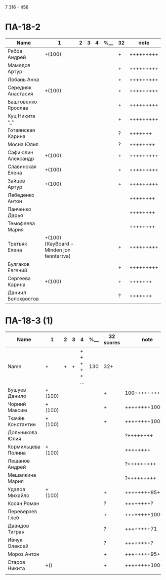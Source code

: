 7	316 - 458
<!---
https://docs.google.com/spreadsheets/d/1wAjBpfvJ7GdFSEBzvXM-5R_BZ8H6l2ZvvDeQ3bCa4JU/edit?usp=sharing_eip_dm&ts=6214ff89
https://github.com/orgs/dnu-dp-ua-applied-math/repositories
-->
<!---
	素晴らしい
	
	int -> (int -> int) = <fun>
	
	Great job ^-^
	Good job ^-^
	Well done!
	Excellent!
	Impressive *-*
	Magnificent!
	Great !!!
	Marvelous!!!
	Fantastic!!!
	Wonderful!!!
	Wondrous!!!
	AWESOME!!!
	Unbelievable!!!
	Craftable Minecraftable
	Brilliant!!!
	
	Thanks for your persistence and curiosity (=
	
	90 A
	82 B
	75 C
	64 D
	60 E
-->

# ПА-18-2
|Name|1|2|3|4|________%__________|32|note|
| --- | --- | --- | --- | --- | --- | --- | --- |
|Рябов Андрей			|+(100)||||			|+|+++++++++|
|Мамедов Артур			|||||			|+|+++++++++|				EnigmaMaster
|Лобань Анна			|||||			|+|+++++++++|				EnigmaMaster
|Середняк Анастасия		|+(100)||||			|+|+++++++++| ABS	https://github.com/dnu-dp-ua-applied-math/2021-2022_FTP_PA-18-2_18
|Баштовенко Ярослав		|||||			|+|+++++++++|
|Куц Никита	^_^			|||||			|+|+++++++++| ^_^
|Готвянская Карина		|||||			|?|+++++++|		????????????
|Мосна Юлия				|||||			|?|++++++++|		????????????
|Сафиюлин Александр		|+(100)||||			|+|+++++++++|				EnigmaMaster
|Славинская Елена		|+(100)||||			|+|+++++++++| Lena ^_^			https://github.com/dnu-dp-ua-applied-math/2021-2022_FTP_PA-18-2_19
|Зайцев Артур			|+(100)||||			|+|+++++++++|believefenix		https://github.com/dnu-dp-ua-applied-math/2021-2022_FTP_PA-18-2_06
|Лебеденко Антон		|||||			||++++++++|
|Панченко Дарья			|||||			||++++++++|
|Темофеева Мария		|||||			||++++++++|
|Третьяк Елена			|+(100)(KeyBoard - Minden jon fenntartva)||||			|+|+++++++++| Grace_Biz  - EnigmaMaster - Объяснить контекст и окно - почему только одно нужно
|Булгаков Евгений		|||||			|+|+++++++++| Bumblebee	- https://github.com/dnu-dp-ua-applied-math/2021-2022_FTP_PA-18-2_04/tree/LAB1
|Сергеева Карина		|+(100)||||			|+|+++++++|				EnigmaMaster
|Даниил Белохвостов		|||||			|?|+++++++|		????????????

# ПА-18-3 (1) 
|Name|1|2|3|4|________%__________|32 scores|note|
| --- | --- | --- | --- | --- | --- | --- | --- |
|Name		|+|+|+|+ + + + + ...|		130		|32+||
|Бушуев Данило		|+(100)||||			|+|100+++++++++++| - BDO - https://github.com/dnu-dp-ua-applied-math/2021-2022_FTP_PA-18-3_01/tree/lab1
|Чорний Максим		|+(100)||||			|+|++++++++100+|	polazaz - https://github.com/dnu-dp-ua-applied-math/2021-2022_FTP_PA-18-3_21/tree/Lab1
|Ткачёв	Константин	|+(100)||||			|+|++++++++100+|	trems - Сияние Кинг - https://github.com/dnu-dp-ua-applied-math/2021-2022_FTP_PA-18-3_18/tree/LAB1
|Дольникова Юлия	|||||		||?++++++++|
|Кормильцева Полина	|+(100)||||				||++++++++|	https://github.com/dnu-dp-ua-applied-math/2021-2022_FTP_PA-18-3_08/tree/pkormiltseva-lab-1
|Лешанов Андрей		|||||		||?+++++++++|
|Мешалкина Мария	|||||		||?+++++++++|
|Удалов	Михайло		|+(100)||||				|+|++++++++95+|	
|Косян Роман 		|||||				|?|++++++++?|		????????????
|Переверзев Глеб	|||||				|+|++++++++100+| GAP
|Давидов Тигран		|||||				|?|++++++++71|
|Ивчук Олексей		|||||				|?|++++++++?|		????????????
|Мороз Антон		|||||				|+|++++++++95+|
|Старов Никита		|+()||||				|+|++++++++100+| GS - GreenShark	
||

<!---
# ПА-18-3
|Name|1|2|3|4|________%__________|КР (max 30)|note(бали)|
| --- | --- | --- | --- | --- | --- | --- | --- |
|Name		|+|+|+|+ + + + + ...|		130		|30||
|Бушуев Данило			|||||		||100+++++++++++| - BDO

|Сафонов Микита			|||||		||74++++++++|
|Хоменко Ілья			|||||		||100?++++++++|
|Кривошапка Андрей		|||||		||75+++++++++|
|Кандаков Глеб			|||||		||75++++++++|
|Ткачов, Костянтин		|||||		||100++++++++| ???
|Михайлюк Саша			||||| 		||?|
|Мороз Антон 			|||||		||100+|
|Давидов Тигран			|||||		||?|
|Касьян Роман			|||||		||?|
|Опекаловська Дар’я		|||||		||?|
|Переверзєв Гліб		|||||		||100?|
|Удалов, Михайло		|||||		||100|
|Чорний, Максим			|||||		||100|
|Івчук, Олексій			|||||		||84|
|Никита, Кричевский		|||||		||64|
|Старов, Микита			|||||		||100?|
-->
